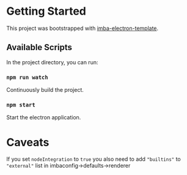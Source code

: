 # Getting Started

This project was bootstrapped with [imba-electron-template](https://github.com/imba/imba-electron-template).

## Available Scripts

In the project directory, you can run:

### `npm run watch`

Continuously build the project.

### `npm start`

Start the electron application.

# Caveats

If you set `nodeIntegration` to `true` you also need to add `"builtins"` to `"external"` list in imbaconfig->defaults->renderer